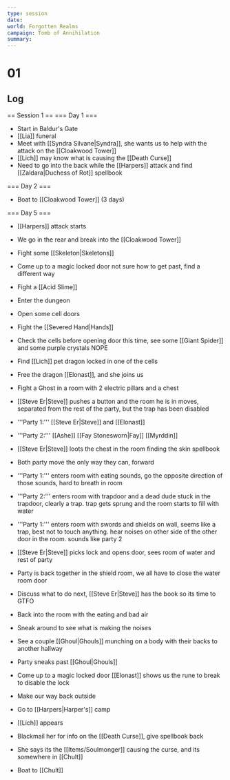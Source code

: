 ```yaml
---
type: session
date:
world: Forgotten Realms
campaign: Tomb of Annihilation
summary:
---
```


# 01

## Log
== Session 1 ==
=== Day 1 ===
* Start in Baldur's Gate
* [[Lia]] funeral 
* Meet with [[Syndra Silvane|Syndra]], she wants us to help with the attack on the [[Cloakwood Tower]]
* [[Lich]] may know what is causing the [[Death Curse]]
* Need to go into the back while the [[Harpers]] attack and find [[Zaldara|Duchess of Rot]] spellbook

=== Day 2 ===
* Boat to [[Cloakwood Tower]] (3 days)

=== Day 5 ===
* [[Harpers]] attack starts
* We go in the rear and break into the [[Cloakwood Tower]] 
* Fight some [[Skeleton|Skeletons]]
* Come up to a magic locked door not sure how to get past, find a different way  
* Fight a [[Acid Slime]]
* Enter the dungeon 
* Open some cell doors 
* Fight the [[Severed Hand|Hands]] 
* Check the cells before opening door this time, see some [[Giant Spider]] and some purple crystals NOPE
* Find [[Lich]] pet dragon locked in one of the cells
* Free the dragon [[Elonast]], and she joins us 
* Fight a Ghost in a room with 2 electric pillars and a chest 
* [[Steve Er|Steve]] pushes a button and the room he is in moves, separated from the rest of the party, but the trap has been disabled
 * '''Party 1:''' [[Steve Er|Steve]] and [[Elonast]]
 * '''Party 2:''' [[Ashe]] [[Fay Stonesworn|Fay]] [[Myrddin]] 
* [[Steve Er|Steve]] loots the chest in the room finding the skin spellbook
* Both party move the only way they can, forward
* '''Party 1:''' enters room with eating sounds, go the opposite direction of those sounds, hard to breath in room
* '''Party 2:''' enters room with trapdoor and a dead dude stuck in the trapdoor, clearly a trap. trap gets sprung and the  room starts to fill with water
* '''Party 1:''' enters room with swords and shields on wall, seems like a trap, best not to touch anything. hear noises on other side of the other door in the room. sounds like party 2 
* [[Steve Er|Steve]] picks lock and opens door, sees room of water and rest of party 
* Party is back together in the shield room, we all have to close the water room door
* Discuss what to do next, [[Steve Er|Steve]] has the book so its time to GTFO
* Back into the room with the eating and bad air
* Sneak around to see what is making the noises
* See a couple [[Ghoul|Ghouls]] munching on a body with their backs to another hallway
* Party sneaks past [[Ghoul|Ghouls]] 
* Come up to a magic locked door [[Elonast]] shows us the rune to break to disable the lock 
* Make our way back outside 
* Go to [[Harpers|Harper's]] camp
* [[Lich]] appears 
* Blackmail her for info on the [[Death Curse]], give spellbook back
* She says its the [[Items/Soulmonger]] causing the curse, and its somewhere in [[Chult]]
   
* Boat to [[Chult]]
